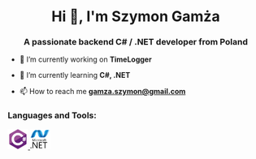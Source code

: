 <h1 align="center">Hi 👋, I'm Szymon Gamża</h1>
<h3 align="center">A passionate backend C# / .NET developer from Poland</h3>

- 🔭 I’m currently working on **TimeLogger**

- 🌱 I’m currently learning **C#, .NET**

- 📫 How to reach me **gamza.szymon@gmail.com**


<h3 align="left">Languages and Tools:</h3>
<p align="left"> <a href="https://www.w3schools.com/cs/" target="_blank" rel="noreferrer"> <img src="https://raw.githubusercontent.com/devicons/devicon/master/icons/csharp/csharp-original.svg" alt="csharp" width="40" height="40"/> </a> <a href="https://dotnet.microsoft.com/" target="_blank" rel="noreferrer"> <img src="https://raw.githubusercontent.com/devicons/devicon/master/icons/dot-net/dot-net-original-wordmark.svg" alt="dotnet" width="40" height="40"/> </a> </p>
